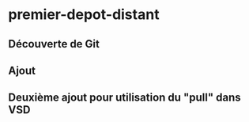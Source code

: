 # premier-depot-distant
## Découverte de Git
## Ajout
## Deuxième ajout pour utilisation du "pull" dans VSD
